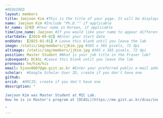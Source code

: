 ```yaml
---
#REQUIRED
layout: members
title: Jaejoon Kim #This is the title of your page. It will be displayed in the navigation bar and on the page itself.
name: Jaejoon Kim #Include "Ph.D."" if applicable
kr_name: 김재준 #Your name in Korean, if applicable
timeline_name: Jaejoon #If you would like your name to appear differently on the Lab timeline, fill out this line.
startdate: [2024-09-02] #Enter your start date
enddate:  [2025-01-01] # Leave this blank until you leave the lab
image: /static/img/members/jjKim.jpg #365 x 365 pixels, 72 dpi
altimage: /static/img/members/jjKim.jpg #365 x 365 pixels, 72 dpi
position: Master Student #What is your job title in the Fraser lab?
subsequent: DCASL #Leave this blank until you leave the lab
pronouns: he/him/his
email: kjoon0807@gm.gist.ac.kr #Enter your preferred public e-mail address
scholar:  #Google Scholar User ID, create if you don't have one
github: 
orcid:  #ORCID, create if you don't have one
description: "

Jaejoon Kim was Master Student at MIC Lab. 
Now he is in Master's program at [DCASL](https://me.gist.ac.kr/dcas/index.do) in GIST. 

"
---
```

